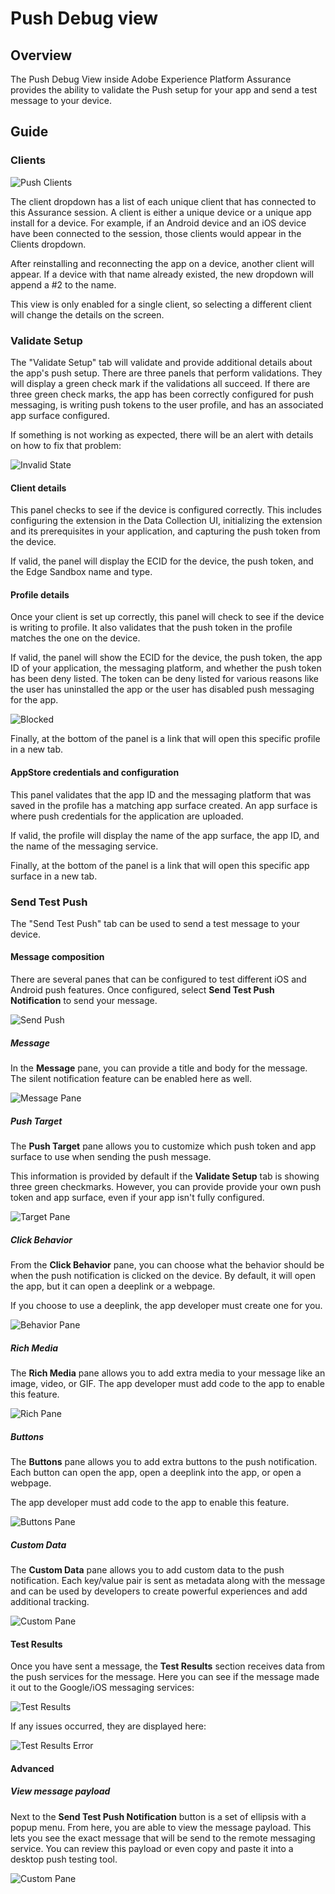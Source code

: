 # Push Debug view

## Overview

The Push Debug View inside Adobe Experience Platform Assurance provides the ability to validate the Push setup for your app and send a test message to your device.

## Guide

### Clients

![Push Clients](./assets/push-debug-view/clients.png)

The client dropdown has a list of each unique client that has connected to this Assurance session. A client is either a unique device or a unique app install for a device. For example, if an Android device and an iOS device have been connected to the session, those clients would appear in the Clients dropdown.

After reinstalling and reconnecting the app on a device, another client will appear. If a device with that name already existed, the new dropdown will append a #2 to the name.

This view is only enabled for a single client, so selecting a different client will change the details on the screen.

### Validate Setup

The "Validate Setup" tab will validate and provide additional details about the app's push setup. There are three panels that perform validations. They will display a green check mark if the validations all succeed. If there are three green check marks, the app has been correctly configured for push messaging, is writing push tokens to the user profile, and has an associated app surface configured.

If something is not working as expected, there will be an alert with details on how to fix that problem:

![Invalid State](./assets/push-debug-view/invalid-state.png)

#### Client details

This panel checks to see if the device is configured correctly. This includes configuring the extension in the Data Collection UI, initializing the extension and its prerequisites in your application, and capturing the push token from the device.

If valid, the panel will display the ECID for the device, the push token, and the Edge Sandbox name and type.

#### Profile details

Once your client is set up correctly, this panel will check to see if the device is writing to profile. It also validates that the push token in the profile matches the one on the device.

If valid, the panel will show the ECID for the device, the push token, the app ID of your application, the messaging platform, and whether the push token has been deny listed. The token can be deny listed for various reasons like the user has uninstalled the app or the user has disabled push messaging for the app.

![Blocked](./assets/push-debug-view/deny-list-blocked.png)

Finally, at the bottom of the panel is a link that will open this specific profile in a new tab.

#### AppStore credentials and configuration

This panel validates that the app ID and the messaging platform that was saved in the profile has a matching app surface created. An app surface is where push credentials for the application are uploaded.

If valid, the profile will display the name of the app surface, the app ID, and the name of the messaging service.

Finally, at the bottom of the panel is a link that will open this specific app surface in a new tab.

### Send Test Push

The "Send Test Push" tab can be used to send a test message to your device.

#### Message composition

There are several panes that can be configured to test different iOS and Android push features. Once configured, select **Send Test Push Notification** to send your message.

![Send Push](./assets/push-debug-view/send.png)

##### Message

In the **Message** pane, you can provide a title and body for the message. The silent notification feature can be enabled here as well.

![Message Pane](./assets/push-debug-view/message-pane.png)

##### Push Target

The **Push Target** pane allows you to customize which push token and app surface to use when sending the push message.

This information is provided by default if the **Validate Setup** tab is showing three green checkmarks. However, you can provide provide your own push token and app surface, even if your app isn't fully configured.

![Target Pane](./assets/push-debug-view/target-pane.png)

##### Click Behavior

From the **Click Behavior** pane, you can choose what the behavior should be when the push notification is clicked on the device. By default, it will open the app, but it can open a deeplink or a webpage.

If you choose to use a deeplink, the app developer must create one for you.

![Behavior Pane](./assets/push-debug-view/click-behavior.png)

##### Rich Media

The **Rich Media** pane allows you to add extra media to your message like an image, video, or GIF. The app developer must add code to the app to enable this feature.

![Rich Pane](./assets/push-debug-view/rich-pane.png)

##### Buttons

The **Buttons** pane allows you to add extra buttons to the push notification. Each button can open the app, open a deeplink into the app, or open a webpage.

The app developer must add code to the app to enable this feature.

![Buttons Pane](./assets/push-debug-view/buttons-pane.png)

##### Custom Data

The **Custom Data** pane allows you to add custom data to the push notification. Each key/value pair is sent as metadata along with the message and can be used by developers to create powerful experiences and add additional tracking.

![Custom Pane](./assets/push-debug-view/custom-pane.png)

#### Test Results

Once you have sent a message, the **Test Results** section receives data from the push services for the message. Here you can see if the message made it out to the Google/iOS messaging services:

![Test Results](./assets/push-debug-view/test-results.png)

If any issues occurred, they are displayed here:

![Test Results Error](./assets/push-debug-view/test-error.png)

#### Advanced

##### View message payload

Next to the **Send Test Push Notification** button is a set of ellipsis with a popup menu. From here, you are able to view the message payload. This lets you see the exact message that will be send to the remote messaging service. You can review this payload or even copy and paste it into a desktop push testing tool.

![Custom Pane](./assets/push-debug-view/message-payload.png)
